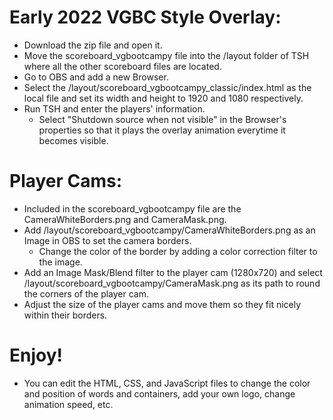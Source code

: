 # Early 2022 VGBC Style Overlay:
- Download the zip file and open it.
- Move the scoreboard_vgbootcampy file into the /layout folder of TSH where all the other scoreboard files are located.
- Go to OBS and add a new Browser.
- Select the /layout/scoreboard_vgbootcampy_classic/index.html as the local file and set its width and height to 1920 and 1080 respectively.
- Run TSH and enter the players' information.
  - Select "Shutdown source when not visible" in the Browser's properties so that it plays the overlay animation everytime it becomes visible.
  
# Player Cams:
- Included in the scoreboard_vgbootcampy file are the CameraWhiteBorders.png and CameraMask.png.
- Add /layout/scoreboard_vgbootcampy/CameraWhiteBorders.png as an Image in OBS to set the camera borders.
  - Change the color of the border by adding a color correction filter to the image.
- Add an Image Mask/Blend filter to the player cam (1280x720) and select /layout/scoreboard_vgbootcampy/CameraMask.png as its path to round the corners of the player cam.
- Adjust the size of the player cams and move them so they fit nicely within their borders.

# Enjoy!
- You can edit the HTML, CSS, and JavaScript files to change the color and position of words and containers, add your own logo, change animation speed, etc.
